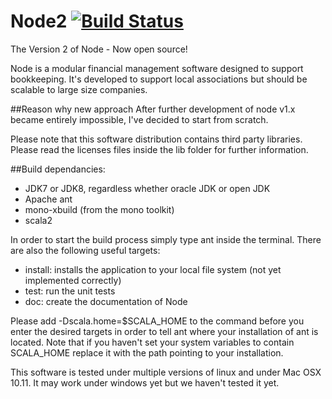 # Node2 [![Build Status](https://travis-ci.org/Technikradio/Node2.svg?branch=master)](https://travis-ci.org/Technikradio/Node2)
The Version 2 of Node - Now open source!

Node is a modular financial management software designed to support bookkeeping.
It's developed to support local associations but should be scalable to large size
companies.

##Reason why new approach
After further development of node v1.x became entirely impossible, I've decided
to start from scratch.

Please note that this software distribution contains third party libraries.
Please read the licenses files inside the lib folder for further information.

##Build dependancies:
 * JDK7 or JDK8, regardless whether oracle JDK or open JDK
 * Apache ant
 * mono-xbuild (from the mono toolkit)
 * scala2

In order to start the build process simply type ant inside the terminal.
There are also the following useful targets:
 * install: installs the application to your local file system
   (not yet implemented correctly)
 * test: run the unit tests
 * doc: create the documentation of Node

Please add -Dscala.home=$SCALA_HOME to the command before you enter the desired
targets in order to tell ant where your installation of ant is located. Note that
if you haven't set your system variables to contain SCALA_HOME replace it with
the path pointing to your installation.

This software is tested under multiple versions of linux and under Mac OSX 10.11.
It may work under windows yet but we haven't tested it yet.
